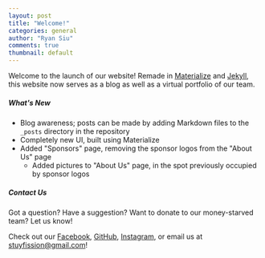 ```yaml
---
layout: post
title: "Welcome!"
categories: general
author: "Ryan Siu"
comments: true
thumbnail: default
---
```


Welcome to the launch of our website! Remade in [Materialize](http://materializecss.com/) and [Jekyll](http://jekyllrb.com/), this website now serves as a blog as well as a virtual portfolio of our team.

##### What's New
* Blog awareness; posts can be made by adding Markdown files to the `_posts` directory in the repository
* Completely new UI, built using Materialize
* Added "Sponsors" page, removing the sponsor logos from the "About Us" page
  * Added pictures to "About Us" page, in the spot previously occupied by sponsor logos

##### Contact Us
Got a question? Have a suggestion? Want to donate to our money-starved team? Let us know!

Check out our [Facebook](https://www.facebook.com/stuyfission/), [GitHub](https://github.com/fission310), [Instagram](https://www.instagram.com/stuyfission/), or email us at [stuyfission@gmail.com](mailto:stuyfission@gmail.com)!
